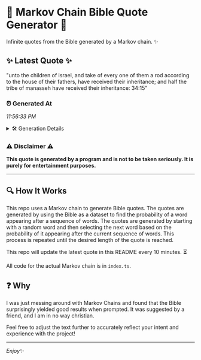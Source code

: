 # 📖 Markov Chain Bible Quote Generator 📖

Infinite quotes from the Bible generated by a Markov chain. ✨

## ✨ Latest Quote ✨
"unto the children of israel, and take of every one of them a rod according to the house of their fathers, have received their inheritance; and half the tribe of manasseh have received their inheritance: 34:15"

### ⏰ Generated At
*11:56:33 PM*

<details>
    <summary>🛠️ Generation Details</summary>
    <p>
        <strong>🌱 Seed:</strong> unto<br>
        <strong>🔄 Iterations:</strong> 35<br>
        <strong>📜 Context History:</strong><br>[ unto ]: the<br>[ unto, the ]: children<br>[ unto, the, children ]: of<br>[ unto, the, children, of ]: israel,<br>[ unto, the, children, of, israel, ]: and<br>[ unto, the, children, of, israel,, and ]: take<br>[ the, children, of, israel,, and, take ]: of<br>[ children, of, israel,, and, take, of ]: every<br>[ of, israel,, and, take, of, every ]: one<br>[ israel,, and, take, of, every, one ]: of<br>[ and, take, of, every, one, of ]: them<br>[ take, of, every, one, of, them ]: a<br>[ of, every, one, of, them, a ]: rod<br>[ every, one, of, them, a, rod ]: according<br>[ one, of, them, a, rod, according ]: to<br>[ of, them, a, rod, according, to ]: the<br>[ them, a, rod, according, to, the ]: house<br>[ a, rod, according, to, the, house ]: of<br>[ rod, according, to, the, house, of ]: their<br>[ according, to, the, house, of, their ]: fathers,<br>[ to, the, house, of, their, fathers, ]: have<br>[ the, house, of, their, fathers,, have ]: received<br>[ house, of, their, fathers,, have, received ]: their<br>[ of, their, fathers,, have, received, their ]: inheritance;<br>[ their, fathers,, have, received, their, inheritance; ]: and<br>[ fathers,, have, received, their, inheritance;, and ]: half<br>[ have, received, their, inheritance;, and, half ]: the<br>[ received, their, inheritance;, and, half, the ]: tribe<br>[ their, inheritance;, and, half, the, tribe ]: of<br>[ inheritance;, and, half, the, tribe, of ]: manasseh<br>[ and, half, the, tribe, of, manasseh ]: have<br>[ half, the, tribe, of, manasseh, have ]: received<br>[ the, tribe, of, manasseh, have, received ]: their<br>[ tribe, of, manasseh, have, received, their ]: inheritance:<br>[ of, manasseh, have, received, their, inheritance: ]: 34:15<br>
    </p>
</details>

### ⚠️ Disclaimer ⚠️
**This quote is generated by a program and is not to be taken seriously. It is purely for entertainment purposes.**

---

## 🔍 How It Works

This repo uses a Markov chain to generate Bible quotes. The quotes are generated by using the Bible as a dataset to find the probability of a word appearing after a sequence of words. The quotes are generated by starting with a random word and then selecting the next word based on the probability of it appearing after the current sequence of words. This process is repeated until the desired length of the quote is reached.

This repo will update the latest quote in this README every 10 minutes. ⏳

All code for the actual Markov chain is in `index.ts`.

## ❓ Why

I was just messing around with Markov Chains and found that the Bible surprisingly yielded good results when prompted. 
It was suggested by a friend, and I am in no way christian.

Feel free to adjust the text further to accurately reflect your intent and experience with the project!

---

*Enjoy*✨
